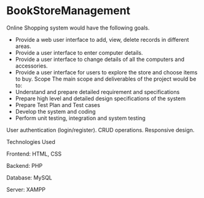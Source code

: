 # BookStoreManagement
Online Shopping system would have the following goals.  
* Provide a web user interface to add, view, delete records in different areas.  
* Provide a user interface to enter computer details.  
* Provide a user interface to change details of all the computers and accessories.  
* Provide a user interface for users to explore the store and choose items to buy. 
Scope 
The main scope and deliverables of the project would be to:  
* Understand and prepare detailed requirement and specifications  
* Prepare high level and detailed design specifications of the system  
* Prepare Test Plan and Test cases  
* Develop the system and coding  
* Perform unit testing, integration and system testing 

User authentication (login/register).
CRUD operations.
Responsive design.

Technologies Used

Frontend: HTML, CSS

Backend: PHP

Database: MySQL

Server: XAMPP


